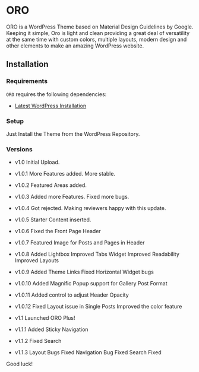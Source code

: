 
ORO
===

ORO is a WordPress Theme based on Material Design Guidelines by Google. Keeping it simple, Oro is light and clean providing a great deal of versatility at the same time with custom colors, multiple layouts, modern design and other elements to make an amazing WordPress website.

Installation
---------------

### Requirements

`ORO` requires the following dependencies:

- [Latest WordPress Installation](https://wordpress.org/download/)

### Setup

Just Install the Theme from the WordPress Repository.

### Versions

* v1.0
	Initial Upload.
	
* v1.0.1
	More Features added. More stable.
	
* v1.0.2
	Featured Areas added.
	
* v1.0.3
	Added more Features. Fixed more bugs.
	
* v1.0.4
	Got rejected. Making reviewers happy with this update.
	
* v1.0.5
	Starter Content inserted.
	
* v1.0.6
	Fixed the Front Page Header
	
* v1.0.7
	Featured Image for Posts and Pages in Header
	
* v1.0.8
	Added Lightbox
	Improved Tabs Widget
	Improved Readability
	Improved Layouts
	
* v1.0.9
	Added Theme Links
	Fixed Horizontal Widget bugs
	
* v1.0.10
	Added Magnific Popup support for Gallery Post Format
	
* v1.0.11
	Added control to adjust Header Opacity
	
* v1.0.12
	Fixed Layout issue in Single Posts
	Improved the color feature
	
* v1.1
	Launched ORO Plus!
	
* v1.1.1
	Added Sticky Navigation
	
* v1.1.2
	Fixed Search

* v1.1.3
	Layout Bugs Fixed
	Navigation Bug Fixed
	Search Fixed


Good luck!